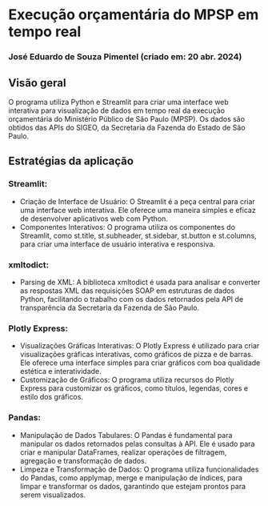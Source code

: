 # Execução orçamentária do MPSP em tempo real
### José Eduardo de Souza Pimentel (criado em: 20 abr. 2024)

## Visão geral
O programa utiliza Python e Streamlit para criar uma interface web interativa para visualização de dados em tempo real da execução orçamentária do Ministério Público de São Paulo (MPSP).
Os dados são obtidos das APIs do SIGEO, da Secretaria da Fazenda do Estado de São Paulo.

## Estratégias da aplicação

### Streamlit:
- Criação de Interface de Usuário: O Streamlit é a peça central para criar uma interface web interativa. Ele oferece uma maneira simples e eficaz de desenvolver aplicativos web com Python.
- Componentes Interativos: O programa utiliza os componentes do Streamlit, como st.title, st.subheader, st.sidebar, st.button e st.columns, para criar uma interface de usuário interativa e responsiva.

### xmltodict:
- Parsing de XML: A biblioteca xmltodict é usada para analisar e converter as respostas XML das requisições SOAP em estruturas de dados Python, facilitando o trabalho com os dados retornados pela API de transparência da Secretaria da Fazenda de São Paulo.

### Plotly Express:
- Visualizações Gráficas Interativas: O Plotly Express é utilizado para criar visualizações gráficas interativas, como gráficos de pizza e de barras. Ele oferece uma interface simples para criar gráficos com boa qualidade estética e interatividade.
- Customização de Gráficos: O programa utiliza recursos do Plotly Express para customizar os gráficos, como títulos, legendas, cores e estilo dos gráficos.

### Pandas:
- Manipulação de Dados Tabulares: O Pandas é fundamental para manipular os dados retornados pelas consultas à API. Ele é usado para criar e manipular DataFrames, realizar operações de filtragem, agregação e transformação de dados.
- Limpeza e Transformação de Dados: O programa utiliza funcionalidades do Pandas, como applymap, merge e manipulação de índices, para limpar e transformar os dados, garantindo que estejam prontos para serem visualizados.



